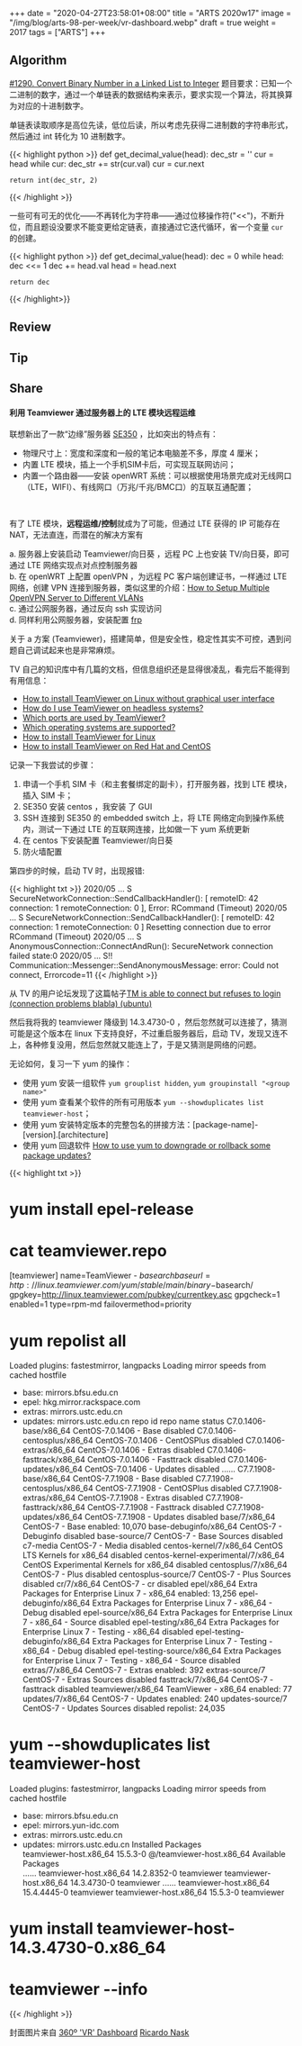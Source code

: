 +++
date = "2020-04-27T23:58:01+08:00"
title = "ARTS 2020w17"
image = "/img/blog/arts-98-per-week/vr-dashboard.webp"
draft = true
weight = 2017
tags = ["ARTS"]
+++


<!--more-->

## Algorithm

[#1290. Convert Binary Number in a Linked List to Integer](https://leetcode.com/problems/convert-binary-number-in-a-linked-list-to-integer/) 题目要求：已知一个二进制的数字，通过一个单链表的数据结构来表示，要求实现一个算法，将其换算为对应的十进制数字。

单链表读取顺序是高位先读，低位后读，所以考虑先获得二进制数的字符串形式，然后通过 int 转化为 10 进制数字。

{{< highlight python >}}
def get_decimal_value(head):
    dec_str = ''
    cur = head
    while cur:
        dec_str += str(cur.val)
        cur = cur.next
    
    return int(dec_str, 2)
{{< /highlight >}}

一些可有可无的优化——不再转化为字符串——通过位移操作符("<<")，不断升位，而且题设没要求不能变更给定链表，直接通过它迭代循环，省一个变量 `cur` 的创建。

{{< highlight python >}}
def get_decimal_value(head):
    dec = 0
    while head:
        dec <<= 1
        dec += head.val
        head = head.next

    return dec
{{< /highlight>}}

## Review

## Tip

## Share

#### 利用 Teamviewer 通过服务器上的 LTE 模块远程运维

联想新出了一款“边缘”服务器 [SE350](https://www.lenovo.com/us/en/data-center/servers/edge/ThinkSystem-SE350/p/77XX6DSSE35) ，比如突出的特点有：

- 物理尺寸上：宽度和深度和一般的笔记本电脑差不多，厚度 4 厘米；
- 内置 LTE 模块，插上一个手机SIM卡后，可实现互联网访问；
- 内置一个路由器——安装 openWRT 系统：可以根据使用场景完成对无线网口（LTE，WIFI）、有线网口（万兆/千兆/BMC口）的互联互通配置；

<br/>

有了 LTE 模块，**远程运维/控制**就成为了可能，但通过 LTE 获得的 IP 可能存在 NAT，无法直连，而潜在的解决方案有

a. 服务器上安装启动 Teamviewer/向日葵 ，远程 PC 上也安装 TV/向日葵，即可通过 LTE 网络实现点对点控制服务器  
b. 在 openWRT 上配置 openVPN ，为远程 PC 客户端创建证书，一样通过 LTE 网络，创建 VPN 连接到服务器，类似这里的介绍：[How to Setup Multiple OpenVPN Server to Different VLANs](https://openwrt.org/docs/guide-user/services/vpn/openvpn/multiple-vpns-to-vlans)  
c. 通过公网服务器，通过反向 ssh 实现访问  
d. 同样利用公网服务器，安装配置 [frp](https://github.com/fatedier/frp/blob/master/README_zh.md)  

关于 a 方案 (Teamviewer)，搭建简单，但是安全性，稳定性其实不可控，遇到问题自己调试起来也是非常麻烦。

TV 自己的知识库中有几篇的文档，但信息组织还是显得很凌乱，看完后不能得到有用信息：

- [How to install TeamViewer on Linux without graphical user interface](https://community.teamviewer.com/t5/Knowledge-Base/How-to-install-TeamViewer-on-Linux-without-graphical-user/ta-p/4352#)
- [How do I use TeamViewer on headless systems?](https://community.teamviewer.com/t5/Knowledge-Base/How-do-I-use-TeamViewer-on-headless-systems/ta-p/4256)
- [Which ports are used by TeamViewer?](https://community.teamviewer.com/t5/Knowledge-Base/Which-ports-are-used-by-TeamViewer/ta-p/4139#)
- [Which operating systems are supported?](https://community.teamviewer.com/t5/Knowledge-Base/Which-operating-systems-are-supported/ta-p/24141)
- [How to install TeamViewer for Linux](https://community.teamviewer.com/t5/Knowledge-Base/How-to-install-TeamViewer-for-Linux/ta-p/6318)
- [How to install TeamViewer on Red Hat and CentOS](https://community.teamviewer.com/t5/Knowledge-Base/How-to-install-TeamViewer-on-Red-Hat-and-CentOS/ta-p/30708)


记录一下我尝试的步骤：

1. 申请一个手机 SIM 卡（和主套餐绑定的副卡），打开服务器，找到 LTE 模块，插入 SIM 卡；
2. SE350 安装 centos ，我安装 了 GUI
3. SSH 连接到 SE350 的 embedded switch 上，将 LTE 网络定向到操作系统内，测试一下通过 LTE 的互联网连接，比如做一下 yum 系统更新
4. 在 centos 下安装配置 Teamviewer/向日葵
5. 防火墙配置

第四步的时候，启动 TV 时，出现报错: 

{{< highlight txt >}}
2020/05 ... S   SecureNetworkConnection::SendCallbackHandler(): [ remoteID: 42 connection: 1 remoteConnection: 0 ], Error: RCommand (Timeout)
2020/05 ... S   SecureNetworkConnection::SendCallbackHandler(): [ remoteID: 42 connection: 1 remoteConnection: 0 ] Resetting connection due to error RCommand (Timeout)
2020/05 ... S   AnonymousConnection::ConnectAndRun(): SecureNetwork connection failed state:0
2020/05 ... S!! Communication::Messenger::SendAnonymousMessage: error: Could not connect, Errorcode=11
{{< /highlight >}}

从 TV 的用户论坛发现了这篇帖子[TM is able to connect but refuses to login (connection problems blabla) (ubuntu)](https://community.teamviewer.com/t5/Linux/TM-is-able-to-connect-but-refuses-to-login-connection-problems/td-p/42912)

然后我将我的 teamviewer 降级到 14.3.4730-0 ，然后忽然就可以连接了，猜测可能是这个版本在 linux 下支持良好，不过重启服务器后，启动 TV，发现又连不上，各种修复没用，然后忽然就又能连上了，于是又猜测是网络的问题。

无论如何，复习一下 yum 的操作：

- 使用 yum 安装一组软件 `yum grouplist hidden`, `yum groupinstall "<group name>"`
- 使用 yum 查看某个软件的所有可用版本 `yum --showduplicates list teamviewer-host`；
- 使用 yum 安装特定版本的完整包名的拼接方法：[package-name]-[version].[architecture]
- 使用 yum 回退软件 [How to use yum to downgrade or rollback some package updates?](https://access.redhat.com/solutions/29617)

{{< highlight txt >}}
# yum install epel-release

# cat teamviewer.repo

[teamviewer]
name=TeamViewer - $basearch
baseurl=http://linux.teamviewer.com/yum/stable/main/binary-$basearch/
gpgkey=http://linux.teamviewer.com/pubkey/currentkey.asc
gpgcheck=1
enabled=1
type=rpm-md
failovermethod=priority

# yum repolist all

Loaded plugins: fastestmirror, langpacks
Loading mirror speeds from cached hostfile
 * base: mirrors.bfsu.edu.cn
 * epel: hkg.mirror.rackspace.com
 * extras: mirrors.ustc.edu.cn
 * updates: mirrors.ustc.edu.cn
repo id                                   repo name                                                              status
C7.0.1406-base/x86_64                     CentOS-7.0.1406 - Base                                                 disabled
C7.0.1406-centosplus/x86_64               CentOS-7.0.1406 - CentOSPlus                                           disabled
C7.0.1406-extras/x86_64                   CentOS-7.0.1406 - Extras                                               disabled
C7.0.1406-fasttrack/x86_64                CentOS-7.0.1406 - Fasttrack                                            disabled
C7.0.1406-updates/x86_64                  CentOS-7.0.1406 - Updates                                              disabled
......
C7.7.1908-base/x86_64                     CentOS-7.7.1908 - Base                                                 disabled
C7.7.1908-centosplus/x86_64               CentOS-7.7.1908 - CentOSPlus                                           disabled
C7.7.1908-extras/x86_64                   CentOS-7.7.1908 - Extras                                               disabled
C7.7.1908-fasttrack/x86_64                CentOS-7.7.1908 - Fasttrack                                            disabled
C7.7.1908-updates/x86_64                  CentOS-7.7.1908 - Updates                                              disabled
base/7/x86_64                             CentOS-7 - Base                                                        enabled: 10,070
base-debuginfo/x86_64                     CentOS-7 - Debuginfo                                                   disabled
base-source/7                             CentOS-7 - Base Sources                                                disabled
c7-media                                  CentOS-7 - Media                                                       disabled
centos-kernel/7/x86_64                    CentOS LTS Kernels for x86_64                                          disabled
centos-kernel-experimental/7/x86_64       CentOS Experimental Kernels for x86_64                                 disabled
centosplus/7/x86_64                       CentOS-7 - Plus                                                        disabled
centosplus-source/7                       CentOS-7 - Plus Sources                                                disabled
cr/7/x86_64                               CentOS-7 - cr                                                          disabled
epel/x86_64                               Extra Packages for Enterprise Linux 7 - x86_64                         enabled: 13,256
epel-debuginfo/x86_64                     Extra Packages for Enterprise Linux 7 - x86_64 - Debug                 disabled
epel-source/x86_64                        Extra Packages for Enterprise Linux 7 - x86_64 - Source                disabled
epel-testing/x86_64                       Extra Packages for Enterprise Linux 7 - Testing - x86_64               disabled
epel-testing-debuginfo/x86_64             Extra Packages for Enterprise Linux 7 - Testing - x86_64 - Debug       disabled
epel-testing-source/x86_64                Extra Packages for Enterprise Linux 7 - Testing - x86_64 - Source      disabled
extras/7/x86_64                           CentOS-7 - Extras                                                      enabled:    392
extras-source/7                           CentOS-7 - Extras Sources                                              disabled
fasttrack/7/x86_64                        CentOS-7 - fasttrack                                                   disabled
teamviewer/x86_64                         TeamViewer - x86_64                                                    enabled:     77
updates/7/x86_64                          CentOS-7 - Updates                                                     enabled:    240
updates-source/7                          CentOS-7 - Updates Sources                                             disabled
repolist: 24,035

# yum --showduplicates list teamviewer-host
Loaded plugins: fastestmirror, langpacks
Loading mirror speeds from cached hostfile
 * base: mirrors.bfsu.edu.cn
 * epel: mirrors.yun-idc.com
 * extras: mirrors.ustc.edu.cn
 * updates: mirrors.ustc.edu.cn
Installed Packages         
teamviewer-host.x86_64        15.5.3-0              @/teamviewer-host.x86_64
Available Packages                                
......
teamviewer-host.x86_64        14.2.8352-0           teamviewer
teamviewer-host.x86_64        14.3.4730-0           teamviewer
......
teamviewer-host.x86_64        15.4.4445-0           teamviewer
teamviewer-host.x86_64        15.5.3-0              teamviewer

# yum install teamviewer-host-14.3.4730-0.x86_64

# teamviewer --info

{{< /highlight >}}

封面图片来自 [360º 'VR' Dashboard](https://dribbble.com/shots/3518241-360-VR-Dashboard) <a href="https://dribbble.com/ricardonask"><i class="fa fa-dribbble" aria-hidden="true"></i> Ricardo Nask</a>